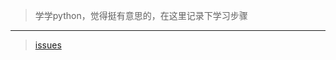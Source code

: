 
 > 学学python，觉得挺有意思的，在这里记录下学习步骤

---

> [issues](https://github.com/wenfazhu/python_project/issues)
